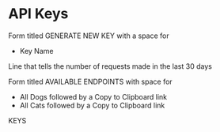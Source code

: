 # API Keys
Form titled GENERATE NEW KEY with a space for
- Key Name

Line that tells the number of requests made in the last 30 days

Form titled AVAILABLE ENDPOINTS with space for 
- All Dogs followed by a Copy to Clipboard link
- All Cats followed by a Copy to Clipboard link

KEYS
